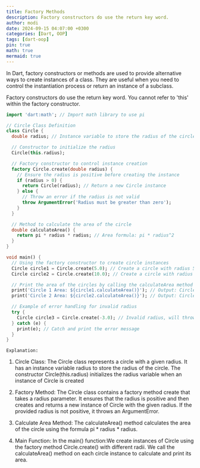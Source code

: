 ```yaml
---
title: Factory Methods
description: Factory constructors do use the return key word.
author: modi
date: 2024-09-15 04:07:00 +0300
categories: [Dart, OOP]
tags: [dart-oop]
pin: true
math: true
mermaid: true
---
```


In Dart, factory constructors or methods are used to provide alternative ways to create instances of a class. They are useful when you need to control the instantiation process or return an instance of a subclass.

Factory constructors do use the return key word.
You cannot refer to 'this' within the factory constructor.

```dart
import 'dart:math'; // Import math library to use pi

// Circle Class Definition
class Circle {
  double radius; // Instance variable to store the radius of the circle

  // Constructor to initialize the radius
  Circle(this.radius);

  // Factory constructor to control instance creation
  factory Circle.create(double radius) {
    // Ensure the radius is positive before creating the instance
    if (radius > 0) {
      return Circle(radius); // Return a new Circle instance
    } else {
      // Throw an error if the radius is not valid
      throw ArgumentError('Radius must be greater than zero');
    }
  }

  // Method to calculate the area of the circle
  double calculateArea() {
    return pi * radius * radius; // Area formula: pi * radius^2
  }
}

void main() {
  // Using the factory constructor to create circle instances
  Circle circle1 = Circle.create(5.0); // Create a circle with radius 5.0
  Circle circle2 = Circle.create(10.0); // Create a circle with radius 10.0

  // Print the area of the circles by calling the calculateArea method
  print('Circle 1 Area: ${circle1.calculateArea()}'); // Output: Circle 1 Area
  print('Circle 2 Area: ${circle2.calculateArea()}'); // Output: Circle 2 Area

  // Example of error handling for invalid radius
  try {
    Circle circle3 = Circle.create(-3.0); // Invalid radius, will throw an error
  } catch (e) {
    print(e); // Catch and print the error message
  }
}

```

`Explanation:`
1. Circle Class:
The Circle class represents a circle with a given radius.
It has an instance variable radius to store the radius of the circle.
The constructor Circle(this.radius) initializes the radius variable when an instance of Circle is created

2. Factory Method:
The Circle class contains a factory method create that takes a radius parameter.
It ensures that the radius is positive and then creates and returns a new instance of Circle with the given radius.
If the provided radius is not positive, it throws an ArgumentError.

3. Calculate Area Method:
The calculateArea() method calculates the area of the circle using the formula pi * radius * radius.

4. Main Function:
In the main() function:We create instances of Circle using the factory method Circle.create() with different radii.
We call the calculateArea() method on each circle instance to calculate and print its area.